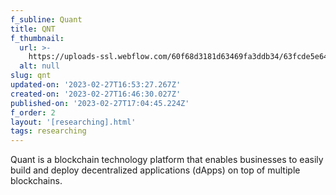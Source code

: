 ```yaml
---
f_subline: Quant
title: QNT
f_thumbnail:
  url: >-
    https://uploads-ssl.webflow.com/60f68d3181d63469fa3ddb34/63fcde5e64b3e725d30f53f1_icon-qnt.svg
  alt: null
slug: qnt
updated-on: '2023-02-27T16:53:27.267Z'
created-on: '2023-02-27T16:46:30.027Z'
published-on: '2023-02-27T17:04:45.224Z'
f_order: 2
layout: '[researching].html'
tags: researching
---
```


Quant is a blockchain technology platform that enables businesses to easily build and deploy decentralized applications (dApps) on top of multiple blockchains.
